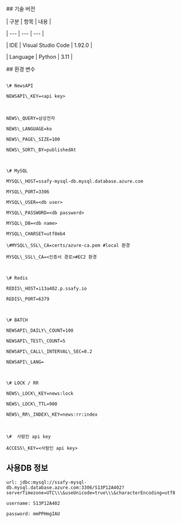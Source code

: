 \## 기술 버전

| 구분 | 항목 | 내용 |

| --- | --- | --- |

| IDE | Visual Studio Code | 1.92.0 |

| Language | Python | 3.11 |





\## 환경 변수

```

\# NewsAPI

NEWSAPI\_KEY=<api key>



NEWS\_QUERY=삼성전자

NEWS\_LANGUAGE=ko

NEWS\_PAGE\_SIZE=100

NEWS\_SORT\_BY=publishedAt



\# MySQL 

MYSQL\_HOST=ssafy-mysql-db.mysql.database.azure.com

MYSQL\_PORT=3306

MYSQL\_USER=<db user>

MYSQL\_PASSWORD=<db password>

MYSQL\_DB=<db name>

MYSQL\_CHARSET=utf8mb4

\#MYSQL\_SSL\_CA=certs/azure-ca.pem #local 환경

MYSQL\_SSL\_CA=<인증서 경로>#EC2 환경



\# Redis 

REDIS\_HOST=i13a402.p.ssafy.io

REDIS\_PORT=6379



\# BATCH

NEWSAPI\_DAILY\_COUNT=100

NEWSAPI\_TEST\_COUNT=5

NEWSAPI\_CALL\_INTERVAL\_SEC=0.2

NEWSAPI\_LANG=



\# LOCK / RR

NEWS\_LOCK\_KEY=news:lock

NEWS\_LOCK\_TTL=900

NEWS\_RR\_INDEX\_KEY=news:rr:index



\#  사람인 api key

ACCESS\_KEY=<사람인 api key>

```



## 사용DB 정보

```
url: jdbc:mysql://ssafy-mysql-db.mysql.database.azure.com:3306/S13P12A402?serverTimezone=UTC\\\&useUnicode=true\\\&characterEncoding=utf8

username: S13P12A402

password: mmPPHmgIAU


```

